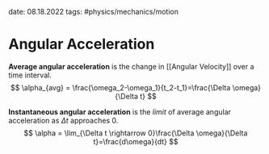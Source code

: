 date: 08.18.2022
tags: #physics/mechanics/motion  
# Angular Acceleration
**Average angular acceleration** is the change in [[Angular Velocity]] over a time interval.
$$
\alpha_{avg} = \frac{\omega_2-\omega_1}{t_2-t_1}=\frac{\Delta \omega}{\Delta t}
$$

**Instantaneous angular acceleration** is the *limit* of average angular acceleration as $\Delta t$ approaches 0.
$$
\alpha = \lim_{\Delta t \rightarrow 0}\frac{\Delta \omega}{\Delta t}=\frac{d\omega}{dt}
$$
